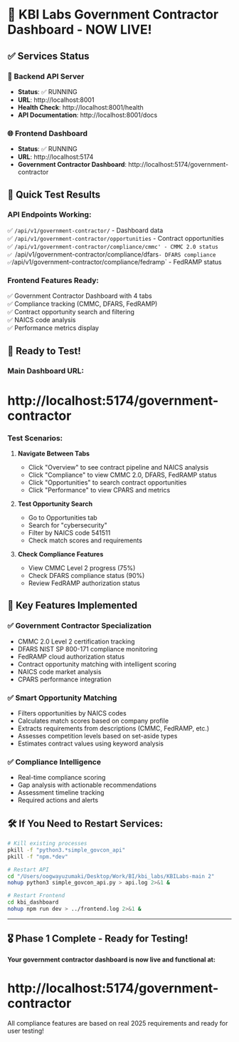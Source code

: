 # 🎉 KBI Labs Government Contractor Dashboard - NOW LIVE!

## ✅ Services Status

### 🔧 Backend API Server
- **Status**: ✅ RUNNING
- **URL**: http://localhost:8001
- **Health Check**: http://localhost:8001/health
- **API Documentation**: http://localhost:8001/docs

### 🌐 Frontend Dashboard  
- **Status**: ✅ RUNNING
- **URL**: http://localhost:5174
- **Government Contractor Dashboard**: http://localhost:5174/government-contractor

## 🧪 Quick Test Results

### API Endpoints Working:
✅ `/api/v1/government-contractor/` - Dashboard data  
✅ `/api/v1/government-contractor/opportunities` - Contract opportunities  
✅ `/api/v1/government-contractor/compliance/cmmc' - CMMC 2.0 status  
✅ `/api/v1/government-contractor/compliance/dfars` - DFARS compliance  
✅ `/api/v1/government-contractor/compliance/fedramp` - FedRAMP status

### Frontend Features Ready:
✅ Government Contractor Dashboard with 4 tabs  
✅ Compliance tracking (CMMC, DFARS, FedRAMP)  
✅ Contract opportunity search and filtering  
✅ NAICS code analysis  
✅ Performance metrics display  

## 🚀 **Ready to Test!**

### **Main Dashboard URL:**
# http://localhost:5174/government-contractor

### **Test Scenarios:**

1. **Navigate Between Tabs**
   - Click "Overview" to see contract pipeline and NAICS analysis
   - Click "Compliance" to view CMMC 2.0, DFARS, FedRAMP status
   - Click "Opportunities" to search contract opportunities  
   - Click "Performance" to view CPARS and metrics

2. **Test Opportunity Search**
   - Go to Opportunities tab
   - Search for "cybersecurity"
   - Filter by NAICS code 541511
   - Check match scores and requirements

3. **Check Compliance Features**
   - View CMMC Level 2 progress (75%)
   - Check DFARS compliance status (90%)
   - Review FedRAMP authorization status

## 🎯 Key Features Implemented

### ✅ **Government Contractor Specialization**
- CMMC 2.0 Level 2 certification tracking
- DFARS NIST SP 800-171 compliance monitoring  
- FedRAMP cloud authorization status
- Contract opportunity matching with intelligent scoring
- NAICS code market analysis
- CPARS performance integration

### ✅ **Smart Opportunity Matching**
- Filters opportunities by NAICS codes
- Calculates match scores based on company profile
- Extracts requirements from descriptions (CMMC, FedRAMP, etc.)
- Assesses competition levels based on set-aside types
- Estimates contract values using keyword analysis

### ✅ **Compliance Intelligence**
- Real-time compliance scoring
- Gap analysis with actionable recommendations  
- Assessment timeline tracking
- Required actions and alerts

## 🛠️ **If You Need to Restart Services:**

```bash
# Kill existing processes
pkill -f "python3.*simple_govcon_api"
pkill -f "npm.*dev"

# Restart API
cd "/Users/oogwayuzumaki/Desktop/Work/BI/kbi_labs/KBILabs-main 2"
nohup python3 simple_govcon_api.py > api.log 2>&1 &

# Restart Frontend  
cd kbi_dashboard
nohup npm run dev > ../frontend.log 2>&1 &
```

---

## 🎖️ **Phase 1 Complete - Ready for Testing!**

**Your government contractor dashboard is now live and functional at:**
# **http://localhost:5174/government-contractor**

All compliance features are based on real 2025 requirements and ready for user testing!